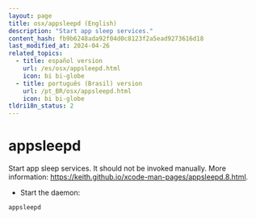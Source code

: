 ```yaml
---
layout: page
title: osx/appsleepd (English)
description: "Start app sleep services."
content_hash: fb9b6248ada92f04d0c8123f2a5ead9273616d18
last_modified_at: 2024-04-26
related_topics:
  - title: español version
    url: /es/osx/appsleepd.html
    icon: bi bi-globe
  - title: português (Brasil) version
    url: /pt_BR/osx/appsleepd.html
    icon: bi bi-globe
tldri18n_status: 2
---
```

# appsleepd

Start app sleep services.
It should not be invoked manually.
More information: <https://keith.github.io/xcode-man-pages/appsleepd.8.html>.

- Start the daemon:

`appsleepd`
